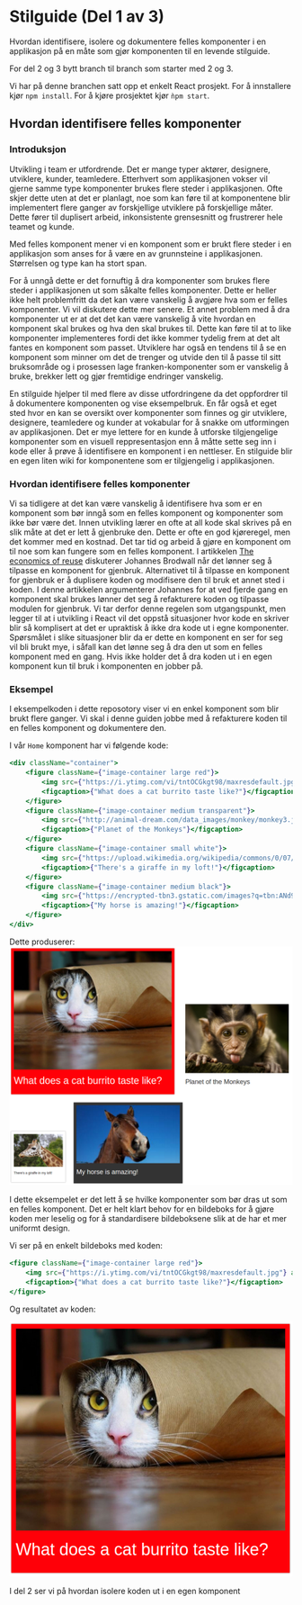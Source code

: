 # Stilguide (Del 1 av 3)
Hvordan identifisere, isolere og dokumentere felles komponenter i en applikasjon på en måte som gjør komponenten til en
levende stilguide.

For del 2 og 3 bytt branch til branch som starter med 2 og 3.

Vi har på denne branchen satt opp et enkelt React prosjekt. For å innstallere kjør ```npm install```. For å kjøre
prosjektet kjør ```ǹpm start```.

## Hvordan identifisere felles komponenter
### Introduksjon
Utvikling i team er utfordrende. Det er mange typer aktører, designere, utviklere, kunder, teamledere. Etterhvert som
applikasjonen vokser vil gjerne samme type komponenter brukes flere steder i applikasjonen. Ofte skjer dette uten at
det er planlagt, noe som kan føre til at komponentene blir implementert flere ganger av forskjellige utviklere på
forskjellige måter. Dette fører til duplisert arbeid, inkonsistente grensesnitt og frustrerer hele teamet og kunde.


Med felles komponent mener vi en komponent som er brukt flere steder i en applikasjon som anses for å være en av
grunnsteine i applikasjonen. Størrelsen og type kan ha stort span.

For å unngå dette er det fornuftig å dra komponenter som brukes flere steder i applikasjonen ut som såkalte felles
komponenter. Dette er heller ikke helt problemfritt da det kan være vanskelig å avgjøre hva som er felles komponenter.
Vi vil diskutere dette mer senere. Et annet problem med å dra komponenter ut er at det det kan være vanskelig å vite
hvordan en komponent skal brukes og hva den skal brukes til. Dette kan føre til at to like komponenter implementeres
fordi det ikke kommer tydelig frem at det alt fantes en komponent som passet. Utviklere har også en tendens til å se en
komponent som minner om det de trenger og utvide den til å passe til sitt bruksområde og i prosessen lage
franken-komponenter som er vanskelig å bruke, brekker lett og gjør fremtidige endringer vanskelig.

En stilguide hjelper til med flere av disse utfordringene da det oppfordrer til å dokumentere komponenten og vise
eksempelbruk. En får også et eget sted hvor en kan se oversikt over komponenter som finnes og gir utviklere, designere,
teamledere og kunder at vokabular for å snakke om utformingen av applikasjonen. Det er mye lettere for en kunde å
utforske tilgjengelige komponenter som en visuell reppresentasjon enn å måtte sette seg inn i kode eller å prøve å
identifisere en komponent i en nettleser. En stilguide blir en egen liten wiki for komponentene som er tilgjengelig i
applikasjonen.


### Hvordan identifisere felles komponenter
Vi sa tidligere at det kan være vanskelig å identifisere hva som er en komponent som bør inngå som en felles komponent
og komponenter som ikke bør være det. Innen utvikling lærer en ofte at all kode skal skrives på en slik måte at det er
lett å gjenbruke den. Dette er ofte en god kjøreregel, men det kommer med en kostnad. Det tar tid og arbeid å gjøre en
komponent om til noe som kan fungere som en felles komponent. I artikkelen [The economics of reuse][1] diskuterer
Johannes Brodwall når det lønner seg å tilpasse en komponent for gjenbruk. Alternativet til å tilpasse en komponent for
gjenbruk er å duplisere koden og modifisere den til bruk et annet sted i koden. I denne artikkelen argumenterer Johannes
for at ved fjerde gang en komponent skal brukes lønner det seg å refakturere koden og tilpasse modulen for gjenbruk.
Vi tar derfor denne regelen som utgangspunkt, men legger til at i utvikling i React vil det oppstå situasjoner hvor
kode en skriver blir så komplisert at det er upraktisk å ikke dra kode ut i egne komponenter. Spørsmålet i slike
situasjoner blir da er dette en komponent en ser for seg vil bli brukt mye, i såfall kan det lønne seg å dra den ut som
en felles komponent med en gang. Hvis ikke holder det å dra koden ut i en egen komponent kun til bruk i komponenten en
jobber på.

### Eksempel
I eksempelkoden i dette reposotory viser vi en enkel komponent som blir brukt flere ganger. Vi skal i denne guiden jobbe
med å refakturere koden til en felles komponent og dokumentere den.

I vår ```Home``` komponent har vi følgende kode:

```jsx
<div className="container">
    <figure className={"image-container large red"}>
        <img src={"https://i.ytimg.com/vi/tntOCGkgt98/maxresdefault.jpg"} alt={"Burrito cat"}/>
        <figcaption>{"What does a cat burrito taste like?"}</figcaption>
    </figure>
    <figure className={"image-container medium transparent"}>
        <img src={"http://animal-dream.com/data_images/monkey/monkey3.jpg"} alt={"Cute monkey"}/>
        <figcaption>{"Planet of the Monkeys"}</figcaption>
    </figure>
    <figure className={"image-container small white"}>
        <img src={"https://upload.wikimedia.org/wikipedia/commons/0/07/Giraffe08_-_melbourne_zoo.jpg"} alt={"Cute monkey"}/>
        <figcaption>{"There's a giraffe in my loft!"}</figcaption>
    </figure>
    <figure className={"image-container medium black"}>
        <img src={"https://encrypted-tbn3.gstatic.com/images?q=tbn:ANd9GcRToWlBIIT3JOGPvGMk7C7lseTY-GPI9tvK3tmeqHsvAVcI0r5lQw"} alt={"Cute monkey"}/>
        <figcaption>{"My horse is amazing!"}</figcaption>
    </figure>
</div>
```

Dette produserer:
![ImageBox components][image-box-components]

I dette eksempelet er det lett å se hvilke komponenter som bør dras ut som en felles komponent.
Det er helt klart behov for en bildeboks for å gjøre koden mer leselig og for å standardisere bildeboksene
slik at de har et mer uniformt design.

Vi ser på en enkelt bildeboks med koden:

```jsx
<figure className={"image-container large red"}>
    <img src={"https://i.ytimg.com/vi/tntOCGkgt98/maxresdefault.jpg"} alt={"Burrito cat"}/>
    <figcaption>{"What does a cat burrito taste like?"}</figcaption>
</figure>
```


Og resultatet av koden:

![ImageBox component][image-box-component]


I del 2 ser vi på hvordan isolere koden ut i en egen komponent


[image-box-components]: ./img/image-box-components.png
[image-box-component]: ./img/image-box-component.png


[1]: http://johannesbrodwall.com/2014/03/24/the-economics-of-reuse/
